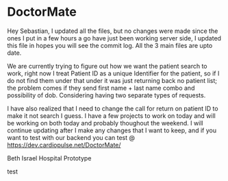 DoctorMate
==========

Hey Sebastian, I updated all the files, but no changes were made since the ones I put in a few hours a go have just been working server side, I updated this file in hopes you will see the commit log. All the 3 main files are upto date.



We are currently trying to figure out how we want the patient search to work, right now I treat Patient ID as a unique Identifier for the patient, so if I do not find them under that under it was just returning back no patient list; the problem comes if they send first name + last name combo and possibility of dob. Considering having two separate types of requests.

I have also realized that I need to change the call for return on patient ID to make it not search I guess. I have a few projects to work on today and will be working on both today and probably thoughout the weekend. I will continue updating after I make any changes that I want to keep, and if you want to test with our backend you can test @ https://dev.cardiopulse.net/DoctorMate/

Beth Israel Hospital Prototype

test